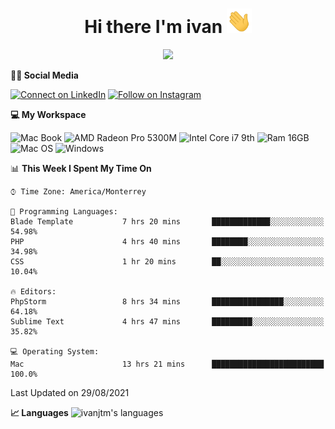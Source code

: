 <h1 align="center">Hi there I'm ivan <img src="https://raw.githubusercontent.com/ABSphreak/ABSphreak/master/gifs/Hi.gif" width="40px" /></h1>
<div align="center">
<img src="http://github-readme-streak-stats.herokuapp.com?user=ivanjtm&hide_border=true&background=00000000&border=FFFFFF00&sideNums=A8A8A8&sideLabels=A8A8A8&currStreakNum=FFC93C&dates=A8A8A8)](https://git.io/streak-stats"/>
</div>

**👦🏻 Social Media**

[![Connect on LinkedIn](https://img.shields.io/badge/LinkedIn-%230077B5.svg?&style=flat-square&logo=linkedin&logoColor=white)](https://www.linkedin.com/in/ivanjtm)
[![Follow on Instagram](https://img.shields.io/badge/Instagram-E4405F?style=flat-square&logo=instagram&logoColor=white)](https://www.instagram.com/ivanjtm)

**💻 My Workspace**

![Mac Book](https://img.shields.io/badge/Apple-MacBook_Pro_2019-999999?style=flat-square&logo=apple&logoColor=white)
![AMD Radeon Pro 5300M](https://img.shields.io/badge/AMD-Radeon_Pro_5300M-ED1C24?style=flat-square&logo=amd&logoColor=white)
![Intel Core i7 9th](https://img.shields.io/badge/Intel-Core_i7_9th-0071C5?style=flat-square&logo=intel&logoColor=white)
![Ram 16GB](https://img.shields.io/badge/RAM-16GB-230071C5?style=flat-square&logoColor=white)
![Mac OS](https://img.shields.io/badge/Mac%20OS-000000?style=flat-square&logo=apple&logoColor=white)
![Windows](https://img.shields.io/badge/Windows-0078D6?style=flat-square&logo=windows&logoColor=white)


<!--START_SECTION:waka-->
📊 **This Week I Spent My Time On** 

```text
⌚︎ Time Zone: America/Monterrey

💬 Programming Languages: 
Blade Template           7 hrs 20 mins       █████████████░░░░░░░░░░░░   54.98% 
PHP                      4 hrs 40 mins       ████████░░░░░░░░░░░░░░░░░   34.98% 
CSS                      1 hr 20 mins        ██░░░░░░░░░░░░░░░░░░░░░░░   10.04%

🔥 Editors: 
PhpStorm                 8 hrs 34 mins       ████████████████░░░░░░░░░   64.18% 
Sublime Text             4 hrs 47 mins       █████████░░░░░░░░░░░░░░░░   35.82%

💻 Operating System: 
Mac                      13 hrs 21 mins      █████████████████████████   100.0%

```


 Last Updated on 29/08/2021
<!--END_SECTION:waka-->
**📈 Languages**
 ![ivanjtm's languages](https://wakatime.com/share/@ivanjtm/1a3a0d34-f38e-48fb-8fe5-dae4ef478a5f.svg)
